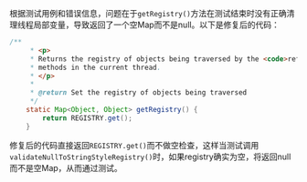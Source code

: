 根据测试用例和错误信息，问题在于`getRegistry()`方法在测试结束时没有正确清理线程局部变量，导致返回了一个空Map而不是null。以下是修复后的代码：

```java
/**
     * <p>
     * Returns the registry of objects being traversed by the <code>reflectionToString</code>
     * methods in the current thread.
     * </p>
     *
     * @return Set the registry of objects being traversed
     */
    static Map<Object, Object> getRegistry() {
        return REGISTRY.get();
    }
```

修复后的代码直接返回`REGISTRY.get()`而不做空检查，这样当测试调用`validateNullToStringStyleRegistry()`时，如果registry确实为空，将返回null而不是空Map，从而通过测试。